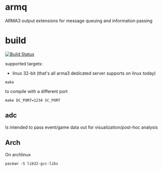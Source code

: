 armq
===

ARMA3 output extensions for message queuing and information passing

# build

[![Build Status](https://travis-ci.org/enckse/armq.svg?branch=master)](https://travis-ci.org/enckse/armq)

supported targets:
* linux 32-bit (that's all arma3 dedicated server supports on linux today)

```
make
```

to compile with a different port
```
make DC_PORT=1234 SC_PORT
```

## adc

Is intended to pass event/game data out for visualization/post-hoc analysis

## Arch

On archlinux

```
pacman -S lib32-gcc-libs
```
